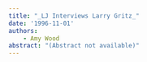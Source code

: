 ```yaml
---
title: "_LJ Interviews Larry Gritz_"
date: '1996-11-01'
authors: 
    - Amy Wood
abstract: "(Abstract not available)"
---
```


